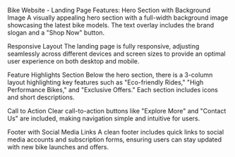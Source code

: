 Bike Website - Landing Page
Features:
Hero Section with Background Image
A visually appealing hero section with a full-width background image showcasing the latest bike models. The text overlay includes the brand slogan and a "Shop Now" button.

Responsive Layout
The landing page is fully responsive, adjusting seamlessly across different devices and screen sizes to provide an optimal user experience on both desktop and mobile.

Feature Highlights Section
Below the hero section, there is a 3-column layout highlighting key features such as "Eco-friendly Rides," "High Performance Bikes," and "Exclusive Offers." Each section includes icons and short descriptions.

Call to Action
Clear call-to-action buttons like "Explore More" and "Contact Us" are included, making navigation simple and intuitive for users.

Footer with Social Media Links
A clean footer includes quick links to social media accounts and subscription forms, ensuring users can stay updated with new bike launches and offers.
